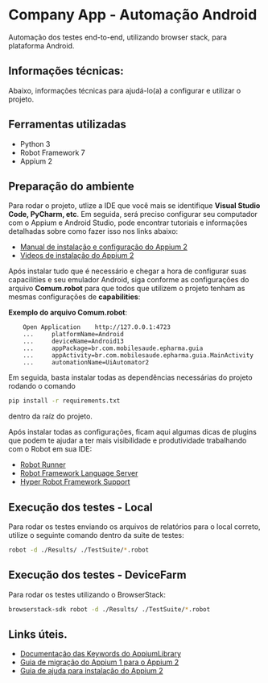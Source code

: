 # Company App - Automação Android

<p>Automação dos testes end-to-end, utilizando browser stack, para plataforma Android.</p>

## Informações técnicas:
Abaixo, informações técnicas para ajudá-lo(a) a configurar e utilizar o projeto.

## Ferramentas utilizadas

- Python 3
- Robot Framework 7
- Appium 2

## Preparação do ambiente
Para rodar o projeto, utlize a IDE que você mais se identifique **Visual Studio Code, PyCharm, etc**. Em seguida, será 
preciso configurar seu computador com o Appium e Android Studio, pode encontrar tutoriais e informações detalhadas 
sobre como fazer isso nos links abaixo:


- [Manual de instalação e configuração do Appium 2](https://medium.com/@kleberbarreto/appium-n%C3%A3o-est%C3%A1-mais-funcionando-ap%C3%B3s-atualizar-os-simuladores-para-o-ios-16-resolvido-13a363db0032)
- [Videos de instalação do Appium 2](https://epharmapbm-my.sharepoint.com/personal/kleber_macedo_epharma_com_br/_layouts/15/guestaccess.aspx?guestaccesstoken=Wua1D7ZuI1w3S5IY4aia97VOI7%2BrHPlYLFyAZDtIdKo%3D&folderid=2_07558948218a845c5a55534a84655c1eb&rev=1&e=gGcFvl)


Após instalar tudo que é necessário e chegar a hora de configurar suas capacilities e seu emulador Android, siga conforme 
as configurações do arquivo **Comum.robot** para que todos que utilizem o projeto tenham as mesmas configurações de 
**capabilities**:

**Exemplo do arquivo Comum.robot**:

````robot
    Open Application    http://127.0.0.1:4723
    ...     platformName=Android
    ...     deviceName=Android13
    ...     appPackage=br.com.mobilesaude.epharma.guia
    ...     appActivity=br.com.mobilesaude.epharma.guia.MainActivity
    ...     automationName=UiAutomator2

````

Em seguida, basta instalar todas as dependências necessárias do projeto rodando o comando

```bash 
pip install -r requirements.txt
``` 

dentro da raíz do projeto.

Após instalar todas as configurações, ficam aqui algumas dicas de plugins que podem te ajudar a ter mais visibilidade e produtividade trabalhando com o Robot 
em sua IDE:


- [Robot Runner](https://plugins.jetbrains.com/plugin/16424-robot-runner)
- [Robot Framework Language Server](https://plugins.jetbrains.com/plugin/16086-robot-framework-language-server)
- [Hyper Robot Framework Support](https://plugins.jetbrains.com/plugin/16382-hyper-robotframework-support)


## Execução dos testes - Local

Para rodar os testes enviando os arquivos de relatórios para o local correto, utilize o seguinte comando dentro da suite de testes:
```bash 
robot -d ./Results/ ./TestSuite/*.robot
```

## Execução dos testes - DeviceFarm

Para rodar os testes utilizando o BrowserStack:
```bash 
browserstack-sdk robot -d ./Results/ ./TestSuite/*.robot
```

## Links úteis.

- [Documentação das Keywords do AppiumLibrary](http://serhatbolsu.github.io/robotframework-appiumlibrary/AppiumLibrary.html)
- [Guia de migração do Appium 1 para o Appium 2](https://github.com/appium/appium/blob/master/packages/appium/docs/en/guides/migrating-1-to-2.md)
- [Guia de ajuda para instalação do Appium 2](https://github.com/appium/appium#server)